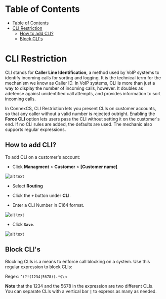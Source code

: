 # Table of Contents

- [Table of Contents](#table-of-contents)
- [CLI Restriction](#cli-restriction)
  - [How to add CLI?](#how-to-add-cli)
  - [Block CLI's](#block-clis)

# CLI Restriction

CLI stands for **Caller Line Identification**, a method used by VoIP systems to identify incoming calls for sorting and logging.  It is the technical term for the mechanism we know as Caller ID. In VoIP systems, CLI is more than just a way to display the number of incoming calls, however. It doubles as adefense against unidentified call attempts, and provides information to sort incoming calls.

In ConnexCS, CLI Restriction lets you present CLIs on customer accounts, so that any caller without a valid number is rejected outright.  Enabling the **Force CLI** option lets users pass the CLI without setting it on the customer's end. If no CLI rules are added, the defaults are used.  The mechanic also supports regular expressions.

## How to add CLI?
To add CLI on a customer's account:

* Click  **Managment** > **Customer** > **[Customer name]**.

![alt text][CLI-0]

* Select **Routing**

* Click the **`+`** button under **CLI**.

* Enter a CLI Number in E164 format.

![alt text][CLI-2]

* Click **`Save`**.

![alt text][CLI-4]



[CLI-0]: https://raw.githubusercontent.com/digipigeon/connexcs-user-docs/master/img/CLI-0.png "CLI-0"
[CLI-2]: https://raw.githubusercontent.com/digipigeon/connexcs-user-docs/master/img/CLI-2.png "CLI-2"
[CLI-4]: https://raw.githubusercontent.com/digipigeon/connexcs-user-docs/master/img/CLI-4.png "CLI-4"

## Block CLI's

Blocking CLIs is a means to enforce call blocking on a system. Use this regular expression to block CLIs:

Regex: ```^(?!(1234|5678)).*$\n```

**Note** that the 1234 and the 5678 in the expression are two different CLIs. You can separate CLIs with a vertical bar `|` to express as many as needed.
